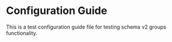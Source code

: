 # Configuration Guide

This is a test configuration guide file for testing schema v2 groups functionality.